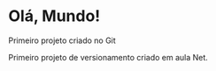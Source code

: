 # Olá, Mundo!
 Primeiro projeto criado no Git

Primeiro projeto de versionamento criado em aula Net.